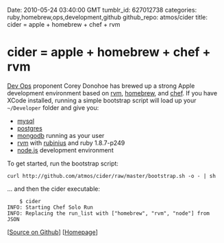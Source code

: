 Date: 2010-05-24 03:40:00 GMT
tumblr_id: 627012738
categories: ruby,homebrew,ops,development,github
github_repo: atmos/cider
title: cider = apple + homebrew + chef + rvm

# cider = apple + homebrew + chef + rvm

[Dev Ops](http://www.slideshare.net/atmosorg/rise-of-devops) proponent Corey Donohoe has brewed up a strong Apple development environment based on [rvm](http://rvm.beginrescueend.com/), [homebrew](http://mxcl.github.com/homebrew/), and [chef](http://wiki.opscode.com/display/chef/Home). If you have XCode installed, running a simple bootstrap script will load up your `~/Developer` folder and give you:

* [mysql](http://dev.mysql.com/)
* [postgres](http://postgresql.org/)
* [mongodb](http://www.mongodb.org/) running as your user
* [rvm](http://rvm.beginrescueend.com/) with [rubinius](http://rubini.us/) and ruby 1.8.7-p249
* [node.js](http://nodejs.org) development environment

To get started, run the bootstrap script:

    curl http://github.com/atmos/cider/raw/master/bootstrap.sh -o - | sh

... and then the cider executable:

        $ cider
    INFO: Starting Chef Solo Run
    INFO: Replacing the run_list with ["homebrew", "rvm", "node"] from JSON

[[Source on Github](http://github.com/atmos/cider)] [[Homepage](http://www.atmos.org/cider/intro.html)]
